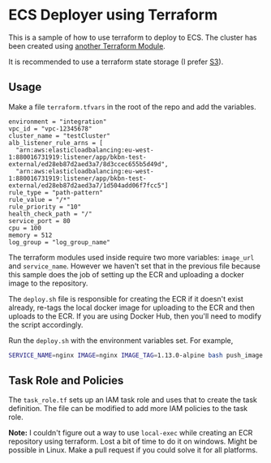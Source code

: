 # ECS Deployer using Terraform

This is a sample of how to use terraform to deploy to ECS. The cluster has been created using [another Terraform Module](https://github.com/sumitsarkar/terraform-aws-ecs-cluster). 

It is recommended to use a terraform state storage (I prefer [S3](https://aws.amazon.com/s3/)).

## Usage

Make a file `terraform.tfvars` in the root of the repo and add the variables.

```hcl
environment = "integration"
vpc_id = "vpc-12345678"
cluster_name = "testCluster"
alb_listener_rule_arns = [
  "arn:aws:elasticloadbalancing:eu-west-1:880016731919:listener/app/bkbn-test-external/ed28eb87d2aed3a7/8d3ccec655b5d49d",
  "arn:aws:elasticloadbalancing:eu-west-1:880016731919:listener/app/bkbn-test-external/ed28eb87d2aed3a7/1d504add06f7fcc5"]
rule_type = "path-pattern"
rule_value = "/*"
rule_priority = "10"
health_check_path = "/"
service_port = 80
cpu = 100
memory = 512
log_group = "log_group_name"
```

The terraform modules used inside require two more variables: `image_url` and `service_name`. However we haven't set that in the previous file because this sample does the job of setting up the ECR and uploading a docker image to the repository.

The `deploy.sh` file is responsible for creating the ECR if it doesn't exist already, re-tags the local docker image for uploading to the ECR and then uploads to the ECR. If you are using Docker Hub, then you'll need to modify the script accordingly.

Run the `deploy.sh` with the environment variables set. For example,

```bash
SERVICE_NAME=nginx IMAGE=nginx IMAGE_TAG=1.13.0-alpine bash push_image.sh
```

## Task Role and Policies

The `task_role.tf` sets up an IAM task role and uses that to create the task definition. The file can be modified to add more IAM policies to the task role.


**Note:**
I couldn't figure out a way to use `local-exec` while creating an ECR repository using terraform. Lost a bit of time to do it on windows. Might be possible in Linux. Make a pull request if you could solve it for all platforms.